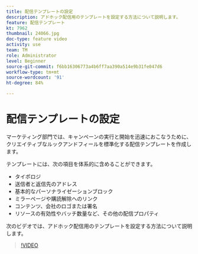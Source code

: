 ```yaml
---
title: 配信テンプレートの設定
description: アドホック配信用のテンプレートを設定する方法について説明します。
feature: 配信テンプレート
kt: 7962
thumbnail: 24066.jpg
doc-type: feature video
activity: use
team: TM
role: Administrator
level: Beginner
source-git-commit: f6bb16306773a4b6ff7aa390a514e9b31fe047d6
workflow-type: tm+mt
source-wordcount: '91'
ht-degree: 84%

---
```



# 配信テンプレートの設定

マーケティング部門では、キャンペーンの実行と開始を迅速におこなうために、クリエイティブなルックアンドフィールを標準化する配信テンプレートを作成します。

テンプレートには、次の項目を体系的に含めることができます。

* タイポロジ
* 送信者と返信先のアドレス
* 基本的なパーソナライゼーションブロック
* ミラーページや購読解除へのリンク
* コンテンツ、会社のロゴまたは署名
* リソースの有効性やバッチ数量など、その他の配信プロパティ

次のビデオでは、アドホック配信用のテンプレートを設定する方法について説明します。

>[!VIDEO](https://video.tv.adobe.com/v/24066?quality=12)
